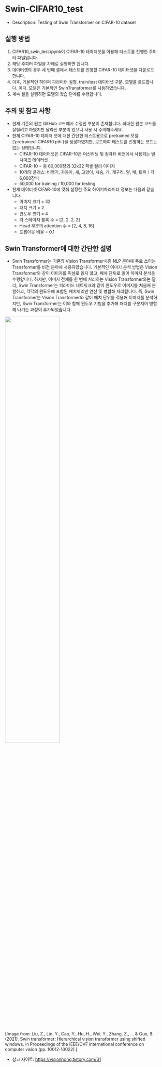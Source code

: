 # Swin-CIFAR10_test
- Description: Testing of Swin Transformer on CIFAR-10 dataset


## 실행 방법
1. CIFAR10_swin_test.ipynb이 CIFAR-10 데이터셋을 이용해 티스트를 진행한 주피터 파일입니다.
2. 해당 주피터 파일을 차례로 실행하면 됩니다.
3. 데이터셋의 경우 세 번째 셀에서 테스트를 진행할 CIFAR-10 데이터셋을 다운로드합니다.
4. 이후, 기본적인 하이퍼 파라미터 설정, train/test 데이터셋 구분, 모델을 로드합니다. 이때, 모델은 기본적인 SwinTransformer를 사용하였습니다.
5. 계속 셀을 실행하면 모델의 학습 단계를 수행합니다.


## 주의 및 참고 사항
- 현재 기존의 원본 GitHub 코드에서 수정한 부분이 존재합니다. 최대한 원본 코드를 살릴려고 하였지만 달라진 부분이 있으니 사용 시 주의해주세요.
- 현재 CIFAR-10 데이터 셋에 대한 간단한 테스트용으로 pretrained 모델('pretrained-CIFAR10.pth')을 생성하였지만, 로드하여 테스트를 진행하는 코드는 없는 상태입니다.
    - CIFAR-10 데이터셋은 CIFAR-10은 머신러닝 및 컴퓨터 비전에서 사용되는 벤치마크 데이터셋
    - CIFAR-10 = 총 60,000장의 32x32 픽셀 컬러 이미지
    - 10개의 클래스: 비행기, 자동차, 새, 고양이, 사슴, 개, 개구리, 말, 배, 트럭 / 각 6,000장씩
    - 50,000 for training / 10,000 for testing
- 현재 데이터셋 CIFAR-10에 맞춰 설정한 주요 하이퍼파라미터 정보는 다음과 같습니다.
    - 이미지 크기 = 32
    - 패치 크기 = 2
    - 윈도우 크기 = 4
    - 각 스테이지 블록 수 = [2, 2, 2, 2]
    - Head 부분의 attention 수 = [2, 4, 8, 16]
    - 드롭아웃 비율 = 0.1


## Swin Transformer에 대한 간단한 설명
- Swin Transformer는 기존의 Vision Transformer처럼 NLP 분야에 주로 쓰이는 Transformer를 비전 분야에 사용하였습니다.
기본적인 이미지 분석 방법은 Vision Transformer와 같이 이미지를 픽셀로 읽지 않고, 패치 단위로 읽어 이미지 분석을 수행합니다.
하지만, 이미지 전체를 한 번에 처리하는 Vision Transformer와는 달리, Swin Transformer는 피라미드 네트워크와 같이 윈도우로 이미지를 처음에 분할하고, 각각의 윈도우에 포함된 패치끼리만 연산 및 병합해 처리합니다.
즉, Swin Transformer는 Vision Transformer와 같이 패치 단위를 적용해 이미지를 분석하지만, Swin Transformer는 이와 함께 윈도우 기법을 추가해 패치를 구분지어 병합해 나가는 과정이 추가되었습니다.


<img src='https://github.com/Paralies/Swin-CIFAR10_test/assets/69889235/17c2355c-49c3-48ec-b97d-e6c574d509d3' width="60%" height="60%">


[Image from: Liu, Z., Lin, Y., Cao, Y., Hu, H., Wei, Y., Zhang, Z., ... & Guo, B. (2021). Swin transformer: Hierarchical vision transformer using shifted windows. In Proceedings of the IEEE/CVF international conference on computer vision (pp. 10012-10022).]



- 참고 사이트: https://visionhong.tistory.com/31

